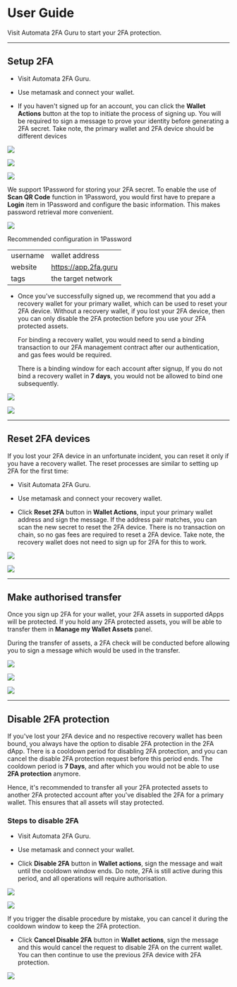 # User Guide

<!-- Visit [Automata 2FA Guru](https://app.2fa.guru) to start your 2FA protection. -->
Visit Automata 2FA Guru to start your 2FA protection.

---

## Setup 2FA
<!-- - Visit [Automata 2FA Guru](https://app.2fa.guru). -->
- Visit Automata 2FA Guru.

- Use metamask and connect your wallet.

- If you haven't signed up for an account, you can click the **Wallet Actions** button at the top to initiate the process of signing up. You will be required to sign a message to prove your identity before generating a 2FA secret. Take note, the primary wallet and 2FA device should be different devices

![](../../assets/2fa/setup-1.png)

![](../../assets/2fa/setup-2.png)

![](../../assets/2fa/setup-3.png)

We support 1Password for storing your 2FA secret. To enable the use of **Scan QR Code** function in 1Password, you would first have to prepare a **Login** item in 1Password and configure the basic information. This makes password retrieval more convenient.

![](../../assets/2fa/1password.png)

Recommended configuration in 1Password

| | |
| --- | --- |
| username | wallet address |
| website | https://app.2fa.guru |
| tags | the target network |

- Once you've successfully signed up, we recommend that you add a recovery wallet for your primary wallet, which can be used to reset your 2FA device. Without a recovery wallet, if you lost your 2FA device, then you can only disable the 2FA protection before you use your 2FA protected assets.

  For binding a recovery wallet, you would need to send a binding transaction to our 2FA management contract after our authentication, and gas fees would be required.

  There is a binding window for each account after signup, If you do not bind a recovery wallet in **7 days**, you would not be allowed to bind one subsequently.

![](../../assets/2fa/bind-1.png)

![](../../assets/2fa/bind-2.png)

---

## Reset 2FA devices

If you lost your 2FA device in an unfortunate incident, you can reset it only if you have a recovery wallet. The reset processes are similar to setting up 2FA for the first time:

<!-- - Visit [Automata 2FA Guru](https://app.2fa.guru). -->
- Visit Automata 2FA Guru.

- Use metamask and connect your recovery wallet.

- Click **Reset 2FA** button in **Wallet Actions**, input your primary wallet address and sign the message. If the address pair matches, you can scan the new secret to reset the 2FA device. There is no transaction on chain, so no gas fees are required to reset a 2FA device. Take note, the recovery wallet does not need to sign up for 2FA for this to work.

![](../../assets/2fa/reset-1.png)

![](../../assets/2fa/reset-2.png)

---

## Make authorised transfer

Once you sign up 2FA for your wallet, your 2FA assets in supported dApps will be protected. If you hold any 2FA protected assets, you will be able to transfer them in **Manage my Wallet Assets** panel.

During the transfer of assets, a 2FA check will be conducted before allowing you to sign a message which would be used in the transfer.

![](../../assets/2fa/transfer-1.png)

![](../../assets/2fa/transfer-2.png)

![](../../assets/2fa/transfer-3.png)

---

## Disable 2FA protection

If you've lost your 2FA device and no respective recovery wallet has been bound, you always have the option to disable 2FA protection in the 2FA dApp. There is a cooldown period for disabling 2FA protection, and you can cancel the disable 2FA protection request before this period ends. The cooldown period is **7 Days**, and after which you would not be able to use **2FA protection** anymore.

Hence, it's recommended to transfer all your 2FA protected assets to another 2FA protected account after you've disabled the 2FA for a primary wallet. This ensures that all assets will stay protected.

### Steps to disable 2FA

<!-- - Visit [Automata 2FA Guru](https://app.2fa.guru). -->
- Visit Automata 2FA Guru.

- Use metamask and connect your wallet.

- Click **Disable 2FA** button in **Wallet actions**, sign the message and wait until the cooldown window ends. Do note, 2FA is still active during this period, and all operations will require authorisation.

![](../../assets/2fa/disable.png)

![](../../assets/2fa/disabling.png)

If you trigger the disable procedure by mistake, you can cancel it during the cooldown window to keep the 2FA protection.

- Click **Cancel Disable 2FA** button in **Wallet actions**, sign the message and this would cancel the request to disable 2FA on the current wallet. You can then continue to use the previous 2FA device with 2FA protection.

![](../../assets/2fa/cancel-disable.png)
